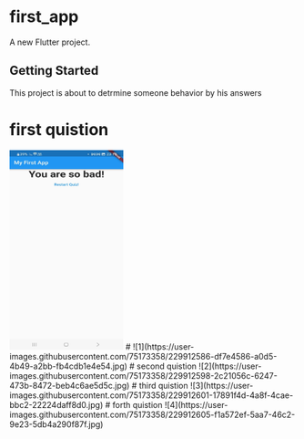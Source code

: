 # first_app

A new Flutter project.

## Getting Started

This project is about to detrmine someone behavior by his answers

# first quistion
<img src="flutte r first app/1.jpg" width=200 height=350>
# ![1](https://user-images.githubusercontent.com/75173358/229912586-df7e4586-a0d5-4b49-a2bb-fb4cdb1e4e54.jpg)
# second quistion
![2](https://user-images.githubusercontent.com/75173358/229912598-2c21056c-6247-473b-8472-beb4c6ae5d5c.jpg)
# third quistion
![3](https://user-images.githubusercontent.com/75173358/229912601-17891f4d-4a8f-4cae-bbc2-22224daff8d0.jpg)
# forth quistion
![4](https://user-images.githubusercontent.com/75173358/229912605-f1a572ef-5aa7-46c2-9e23-5db4a290f87f.jpg)
 
